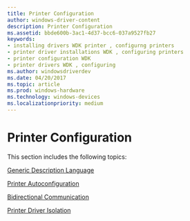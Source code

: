 ```yaml
---
title: Printer Configuration
author: windows-driver-content
description: Printer Configuration
ms.assetid: bbde600b-3ac1-4d37-bcc6-037a9527fb27
keywords:
- installing drivers WDK printer , configurng printers
- printer driver installations WDK , configuring printers
- printer configuration WDK
- printer drivers WDK , configuring
ms.author: windowsdriverdev
ms.date: 04/20/2017
ms.topic: article
ms.prod: windows-hardware
ms.technology: windows-devices
ms.localizationpriority: medium
---
```


# Printer Configuration


This section includes the following topics:

[Generic Description Language](generic-description-language.md)

[Printer Autoconfiguration](printer-autoconfiguration.md)

[Bidirectional Communication](bidirectional-communication.md)

[Printer Driver Isolation](printer-driver-isolation.md)

 

 




